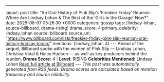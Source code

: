 ---
layout: post
title: "An Oral History of Pink Slip’s ‘Freakier Friday’ Reunion: Where Are Lindsay Lohan & The Rest of the ‘Girls in the Garage’ Now?"
date: 2025-08-07 05:26:30 +0000
categories: gossip
tags: [lindsay-lohan, source-billboard, drama-rising]
drama_score: 4
primary_celebrity: lindsay_lohan
source: billboard
source_url: "https://www.billboard.com/lists/freakier-friday-pink-slip-reunion-oral-history-lindsay-lohan/"
mentions: {lindsay_lohan: 4} --- Ahead of the sequel, Billboard spoke with the women of Pink Slip — Lindsay Lohan, Christina Vidal & Haley Hudson — as well as key producers behind the reunion. **Drama Score:** 4 | **Level:** RISING **Celebrities Mentioned:** Lindsay Lohan [Read full article at Billboard](https://www.billboard.com/lists/freakier-friday-pink-slip-reunion-oral-history-lindsay-lohan/) --- *This post was automatically generated from RSS feeds. Drama scores are calculated based on mention frequency and source reliability.*